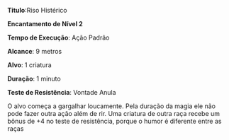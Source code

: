 **Titulo**:Riso Histérico

**Encantamento de Nível 2**

**Tempo de Execução**: Ação Padrão

**Alcance**: 9 metros

**Alvo**: 1 criatura

**Duração**: 1 minuto

**Teste de Resistência**: Vontade Anula

O alvo começa a gargalhar loucamente. Pela duração da magia ele não pode fazer outra ação além de rir. Uma criatura de outra raça recebe um bônus de +4 no teste de resistência, porque o humor é diferente entre as raças